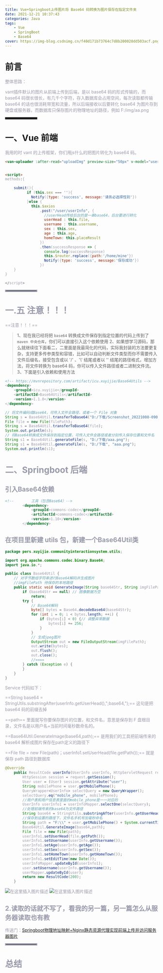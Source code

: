 ```yaml
---
title: Vue+Springboot上传图片将 Base64 码转换为图片保存在指定文件夹
date: 2021-12-21 10:37:43
categories: Java
tags: 
    - Vue
    - SpringBoot
    - Base64
cover: https://img-blog.csdnimg.cn/f40d171b73764c7d8b200020dd503acf.png?x-oss-process=image/watermark,type_d3F5LXplbmhlaQ,shadow_50,text_Q1NETiBA57mB5Y2O5bC95aS05ruh5piv5q6H,size_12,color_FFFFFF,t_70,g_se,x_16
---
```

# 前言

<font color=#999AAA >整体思路：

vant插件默认的图片从前端上传到后端，是以 base64 码的形式传输的，而 base64 码很长很长，有几千个字符，存入数据库会占用空间，每次读取都传输 base64 的话也很消耗带宽和流量，所以后端接收以后要转化 base64 为图片存到硬盘或服务器，而数据库只保存图片的物理地址的路径，例如 F:/img/aa.png</font>

<hr style=" border:solid; width:100px; height:1px;" color=#000000 size=1">


# 一、Vue 前端

<font color=#999AAA >我用的时 vant 的上传框架，你们用js什么的把图片转化为 base64 码。

```html
<van-uploader :after-read="uploadImg" preview-size="50px" v-model="userHead" :max-count="1" />


<script>
methods:{

	submit(){
	      if (this.sex === ''){
	        Notify({type: 'success', message:'请务必选择性别'})
	      }else {
	        this.$axios
	            .post("/user/userInfo", {
	              //userHead传给后台的是一串base64，后台要进行转化
	              userHead : this.file,
	              username : this.username,
	              sex : this.sex,
	              age : this.age,
	              homeTown: this.placeResult
	            })
	            .then(successResponse => {
	              console.log(successResponse)
	              this.$router.replace({path:'/home/mine'})
	              Notify({type: 'success', message:'保存成功'})
	            })
	}
}

</script>


```

<hr style=" border:solid; width:100px; height:1px;" color=#000000 size=1">


# 一.五 注意！！！
==注意！！！==
> 1、现在我已经将把 `base64` 转换成文件保存到指定位置的代码上传到了 `maven 中央仓库`，你们可以直接引入这个依赖使用
> 2、如果想学习源码，那么就继续往下面看二，二里面是我最简化的代码，实际我封装的方法要更复杂，支持更多传参类型和容错，比如可以自动判断文件类型而你不需要传入文件后缀名，接受包含或以 '/' 、'\\' 结尾或者以 '' 结尾的路径格式，增加方法，将文件转换为 base64 码，你可以传入文件路径或者二进制文件流。
> 3、下面是引入依赖和使用方法

```xml
<!-- https://mvnrepository.com/artifact/icu.xuyijie/Base64Utils -->
<dependency>
    <groupId>icu.xuyijie</groupId>
    <artifactId>Base64Utils</artifactId>
    <version>1.1.0</version>
</dependency>
```
```java
// 将文件编码成Base64，可传入文件全路径，或者一个 File 对象
String s = Base64Util.transferToBase64("D:/下载/Screenshot_20221008-090627.png");
File file = new File(filePath);
String s = Base64Util.transferToBase64(file);
System.out.println(s);
// 将Base64转换成文件保存到指定位置，可传入文件全路径或者分别传入保存位置和文件名
String s1 = Base64Util.generateFile(s, "D:/下载/aaa.png");
String s1 = Base64Util.generateFile(s, "D:/下载", "aaa.png");
System.out.println(s1);
```


# 二、Springboot 后端



##  引入Base64依赖

```xml
<!--        工具（包含Base64）-->
        <dependency>
            <groupId>commons-codec</groupId>
            <artifactId>commons-codec</artifactId>
            <version>1.10</version>
        </dependency>
```



##  在项目里新建 utils 包，新建一个Base64Util类

```java
package pers.xuyijie.communityinteractionsystem.utils;

import org.apache.commons.codec.binary.Base64;
import java.io.*;

public class Base64Util {
    // 对字节数组字符串进行Base64解码并生成图片
    //imgFilePath 待保存的本地路径
    public static void GenerateImage(String base64Str, String imgFilePath) {
        if (base64Str == null) // 图像数据为空
            return;
        try {
            // Base64解码
            byte[] bytes = Base64.decodeBase64(base64Str);
            for (int i = 0; i < bytes.length; ++i) {
                if (bytes[i] < 0) {// 调整异常数据
                    bytes[i] += 256;
                }
            }
            // 生成jpeg图片
            OutputStream out = new FileOutputStream(imgFilePath);
            out.write(bytes);
            out.flush();
            out.close();
            //====
        } catch (Exception e) {
        }
    }
}

```



<font color=#999AAA >Service 代码如下：

==String base64 = StringUtils.substringAfter(userInfo.getUserHead(),";base64,");== 这句是把 base64 码的前缀去掉


==path== 里面就写你要保存图片的位置，和文件名，意思是保存到 F 盘根目录，文件名是以用户名+当前时间毫秒数命名的。

==Base64Util.GenerateImage(base64,path);== 是用我们的工具把前端传来的 base64 解析成图片保存在path定义的路径下



==File file = new File(path)；userInfo1.setUserHead(file.getPath());== 就是保存 path 路径到数据库


```java
@Override
    public ResultCode userInfo(UserInfo userInfo, HttpServletRequest request) {
        HttpSession session = request.getSession();
        User user = (User) session.getAttribute("user");
        String mobilePhone = user.getMobilePhone();
        QueryWrapper<UserInfo> selectQuery = new QueryWrapper();
        selectQuery.eq("mobile_phone", mobilePhone);
        //用户表和用户信息表里面的mobile_phone是一一对应的
        UserInfo userInfo1 = userInfoMapper.selectOne(selectQuery);
        //处理前端传来的base64为文件路径
        String base64 = StringUtils.substringAfter(userInfo.getUserHead(),";base64,");
        //保存到设置的路径下，文件名手机号加毫秒命名
        String path = "F:\\" + user.getMobilePhone() + System.currentTimeMillis() + ".png";
        Base64Util.GenerateImage(base64,path);
        File file = new File(path);
        userInfo1.setUserHead(file.getPath());
        userInfo1.setUsername(userInfo.getUsername());
        userInfo1.setAge(userInfo.getAge());
        userInfo1.setSex(userInfo.getSex());
        userInfo1.setHomeTown(userInfo.getHomeTown());
        userInfo1.setEditTime(new Date());
        userInfoMapper.updateById(userInfo1);
        user.setUsername(userInfo.getUsername());
        userMapper.updateById(user);
        return new ResultCode(200);
    }
```

![在这里插入图片描述](https://img-blog.csdnimg.cn/f40d171b73764c7d8b200020dd503acf.png?x-oss-process=image/watermark,type_d3F5LXplbmhlaQ,shadow_50,text_Q1NETiBA57mB5Y2O5bC95aS05ruh5piv5q6H,size_12,color_FFFFFF,t_70,g_se,x_16)
![在这里插入图片描述](https://img-blog.csdnimg.cn/89cb0a72f8724ce3a4cf67d6918af437.png)

## 2.读取的话就不写了，看我的另一篇，另一篇怎么从服务器读取也有教

传送门：[Springboot物理地址映射+Nginx静态资源代理实现前端上传并访问服务器图片](https://blog.csdn.net/qq_48922459/article/details/122035967?spm=1001.2014.3001.5501)





<hr style=" border:solid; width:100px; height:1px;" color=#000000 size=1">

# 总结

